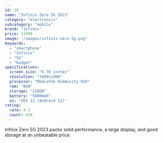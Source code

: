 ```yaml
---
id: 16
name: "Infinix Zero 5G 2023"
category: "electronics"
subcategory: "mobile"
brand: "Infinix"
price: 11999
image: "/images/infinix-zero-5g.png"
keywords:
  - "smartphone"
  - "Infinix"
  - "5G"
  - "budget"
specifications:
  screen_size: "6.78 inches"
  resolution: "2460x1080"
  processor: "MediaTek Dimensity 920"
  ram: "8GB"
  storage: "128GB"
  battery: "5000mAh"
  os: "XOS 12 (Android 12)"
rating:
  rate: 4.1
  count: 410
---
```


Infinix Zero 5G 2023 packs solid performance, a large display, and good storage at an unbeatable price.
